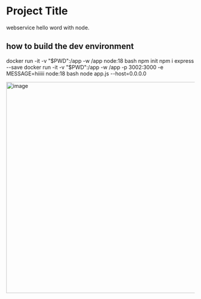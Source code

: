 # Project Title

webservice hello word with node.

## how to build the dev environment
 docker run -it -v "$PWD":/app -w /app node:18 bash
 npm init
 npm i  express --save
docker run -it -v "$PWD":/app -w /app -p 3002:3000 -e MESSAGE=hiiiii node:18 bash
node app.js --host=0.0.0.0
  

<img width="565" alt="image" src="https://user-images.githubusercontent.com/39723480/222414648-204ff5d6-84a7-417e-ae25-c6c40ee981e8.png">




